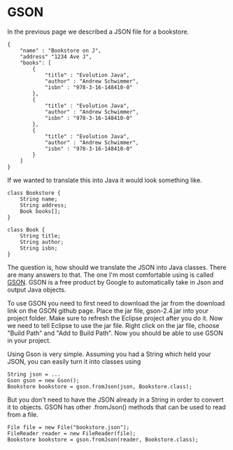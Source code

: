 # GSON

In the previous page we described a JSON file for a bookstore.

    {
        "name" : "Bookstore on J",
        "address" "1234 Ave J",
        "books": [
            { 
                "title" : "Evolution Java",
                "author" : "Andrew Schwimmer",
                "isbn" : "978-3-16-148410-0" 
            },
            { 
                "title" : "Evolution Java",
                "author" : "Andrew Schwimmer",
                "isbn" : "978-3-16-148410-0" 
            },
            { 
                "title" : "Evolution Java",
                "author" : "Andrew Schwimmer",
                "isbn" : "978-3-16-148410-0" 
            }
        ]
    }


If we wanted to translate this into Java it would look something like.

    class Bookstore {
        String name;
        String address;
        Book books[];
    }
    
    class Book {
        String title;
        String author;
        String isbn;
    }
    
The question is, how should we translate the JSON into Java classes. There are many answers to that. The one I'm most comfortable using is called [GSON](https://github.com/google/gson). GSON is a free product by Google to automatically take in Json and output Java objects.

To use GSON you need to first need to download the jar from the download link on the GSON github page. Place the jar file, gson-2.4.jar into your project folder. Make sure to refresh the Eclipse project after you do it. Now we need to tell Eclipse to use the jar file. Right click on the jar file, choose "Build Path" and "Add to Build Path". Now you should be able to use GSON in your project.

Using Gson is very simple. Assuming you had a String which held your JSON, you can easily turn it into classes using 

    String json = ...
    Gson gson = new Gson();
    Bookstore bookstore = gson.fromJson(json, Bookstore.class);

But you don't need to have the JSON already in a String in order to convert it to objects. GSON has other .fromJson() methods that can be used to read from a file.

    File file = new File("bookstore.json");
    FileReader reader = new FileReader(file);
    Bookstore bookstore = gson.fromJson(reader, Bookstore.class);
    



